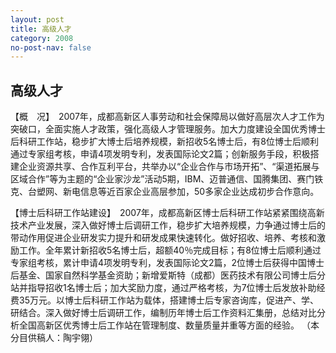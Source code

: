```yaml
---
layout: post
title: 高级人才
category: 2008
no-post-nav: false
---
```


##  高级人才

【概　况】　2007年，成都高新区人事劳动和社会保障局以做好高层次人才工作为突破口，全面实施人才政策，强化高级人才管理服务。加大力度建设全国优秀博士后科研工作站，稳步扩大博士后培养规模，新招收5名博士后，有8位博士后顺利通过专家组考核，申请4项发明专利，发表国际论文2篇；创新服务手段，积极搭建企业资源共享、合作互利平台，共举办以“企业合作与市场开拓”、“渠道拓展与区域合作”等为主题的“企业家沙龙”活动5期，IBM、迈普通信、国腾集团、赛门铁克、台塑网、新电信息等近百家企业高层参加，50多家企业达成初步合作意向。
 
【博士后科研工作站建设】　2007年，成都高新区博士后科研工作站紧紧围绕高新技术产业发展，深入做好博士后调研工作，稳步扩大培养规模，力争通过博士后的带动作用促进企业研发实力提升和研发成果快速转化。做好招收、培养、考核和激励工作。全年累计新招收5名博士后，超额40％完成目标；有8位博士后顺利通过专家组考核，累计申请4项发明专利，发表国际论文2篇，2位博士后获得中国博士后基金、国家自然科学基金资助；新增爱斯特（成都）医药技术有限公司博士后分站并指导招收1名博士后；加大奖励力度，通过严格考核，为7位博士后发放补助经费35万元。以博士后科研工作站为载体，搭建博士后专家咨询库，促进产、学、研结合。深入做好博士后调研工作，编制历年博士后工作资料汇集册，总结对比分析全国高新区优秀博士后工作站在管理制度、数量质量并重等方面的经验。
（本分目供稿人：陶宇翎）
 
